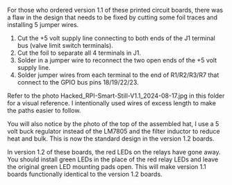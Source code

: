 For those who ordered version 1.1 of these printed circuit boards, there was a flaw in the design that needs to be fixed by cutting some foil traces and installing 5 jumper wires.

1. Cut the +5 volt supply line connecting to both ends of the J1 terminal bus (valve limit switch terminals).
2. Cut the foil to separate all 4 terminals in J1.
3. Solder in a jumper wire to reconnect the two open ends of the +5 volt supply line.
4. Solder jumper wires from each terminal to the end of R1/R2/R3/R7 that connect to the GPIO bus pins 18/19/22/23.

Refer to the photo Hacked_RPI-Smart-Still-V1.1_2024-08-17.jpg in this folder for a visual reference. I intentionally used wires of excess length to make the paths easier to follow.

You will also notice by the photo of the top of the assembled hat, I use a 5 volt buck regulator instead of the LM7805 and the filter inductor to reduce heat and bulk. This is now the standard design in the version 1.2 boards.

In version 1.2 of these boards, the red LEDs on the relays have gone away. You should install green LEDs in the place of the red relay LEDs and leave the original green LED mounting pads open. This will make version 1.1 boards functionally identical to the version 1.2 boards.
